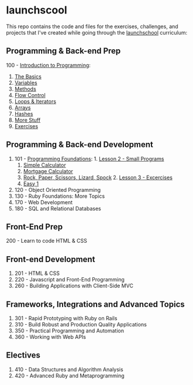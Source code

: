 # launchscool 

This repo contains the code and files for the exercises, challenges, and projects that I've created while going through the [launchschool](https://launchschool.com) curriculum:

## Programming & Back-end Prep
100 - [Introduction to Programming](100/): 
  1. [The Basics](100/the_basics/solutions.rb)
  2. [Variables](100/variables/solutions.rb)
  3. [Methods](100/methods/solutions.rb)
  4. [Flow Control](100/flow_control/solutions.rb)
  5. [Loops & Iterators](100/loops_iterators/solutions.rb)
  6. [Arrays](100/arrays/solutions.rb)
  7. [Hashes](100/hashes/solutions.rb)
  8. [More Stuff](100/more_stuff/solutions.rb)
  9. [Exercises](100/exercises/solutions.rb)

## Programming & Back-end Development
  1. 101 - [Programming Foundations](101/):
    1. [Lesson 2 - Small Programs](101/lesson_2)
      1. [Simple Calculator](101/lesson_2/calc.rb)
      2. [Mortgage Calculator](101/lesson_2/mortgage_calc.rb)
      3. [Rock, Paper, Scissors, Lizard, Spock](101/lesson_2/rock_paper_scissors_lizard_spock.rb)
    2. [Lesson 3 - Excercises](101/lesson_3)
      1. [Easy 1](101/lesson_3/easy_1/solutions.rb)
  2. 120 - Object Oriented Programming
  3. 130 - Ruby Foundations: More Topics
  4. 170 - Web Development
  5. 180 - SQL and Relational Databases

## Front-End Prep
200 - Learn to code HTML & CSS

## Front-end Development
  1. 201 - HTML & CSS
  2. 220 - Javascript and Front-End Programming
  3. 260 - Building Applications with Client-Side MVC

## Frameworks, Integrations and Advanced Topics
  1. 301 - Rapid Prototyping with Ruby on Rails
  2. 310 - Build Robust and Production Quality Applications
  3. 350 - Practical Programming and Automation
  4. 360 - Working with Web APIs

## Electives
  1. 410 - Data Structures and Algorithm Analysis
  2. 420 - Advanced Ruby and Metaprogramming
